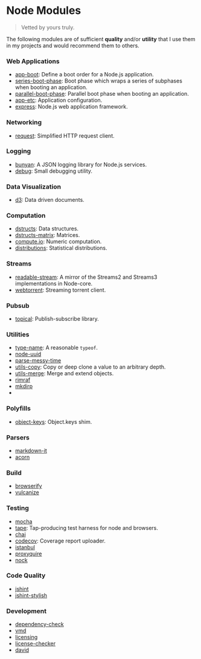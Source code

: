 Node Modules
===

> Vetted by yours truly.

The following modules are of sufficient __quality__ and/or __utility__ that I use them in my projects and would recommend them to others.


### Web Applications

*	[app-boot](https://github.com/kgryte/node-app-boot): Define a boot order for a Node.js application.
*	[series-boot-phase](https://github.com/kgryte/node-series-boot-phase): Boot phase which wraps a series of subphases when booting an application.
*	[parallel-boot-phase](https://github.com/kgryte/node-parallel-boot-phase): Parallel boot phase when booting an application.
*	[app-etc](https://github.com/kgryte/node-app-etc): Application configuration.
*	[express](http://expressjs.com/): Node.js web application framework.


### Networking

*	[request](https://github.com/request/request): Simplified HTTP request client.


### Logging

*	[bunyan](https://github.com/trentm/node-bunyan): A JSON logging library for Node.js services.
*	[debug](https://github.com/visionmedia/debug): Small debugging utility.


### Data Visualization

*	[d3](https://www.npmjs.com/package/d3): Data driven documents.


### Computation

*   [dstructs](https://github.com/dstructs-io/dstructs): Data structures.
*   [dstructs-matrix](https://github.com/dstructs-io/matrix): Matrices.
*   [compute.io](https://github.com/compute-io/compute.io): Numeric computation.
*   [distributions](https://github.com/distributions-io/): Statistical distributions.

### Streams

*	[readable-stream](https://github.com/iojs/readable-stream): A mirror of the Streams2 and Streams3 implementations in Node-core.
*	[webtorrent](https://github.com/feross/webtorrent): Streaming torrent client.


### Pubsub

*   [topical](https://github.com/kgryte/topical.js): Publish-subscribe library.


### Utilities

* 	[type-name](https://github.com/twada/type-name): A reasonable `typeof`.
* 	[node-uuid](https://github.com/broofa/node-uuid)
*   [parse-messy-time](https://github.com/substack/parse-messy-time)
*   [utils-copy](https://github.com/kgryte/utils-copy): Copy or deep clone a value to an arbitrary depth.
*   [utils-merge](https://github.com/kgryte/utils-merge): Merge and extend objects.
*   [rimraf](https://github.com/isaacs/rimraf)
*   [mkdirp](https://github.com/substack/node-mkdirp)
*   


### Polyfills

*   [object-keys](https://github.com/ljharb/object-keys): Object.keys shim.
  

### Parsers

*   [markdown-it](https://github.com/markdown-it/markdown-it)
*   [acorn](https://github.com/marijnh/acorn)


### Build

*	[browserify](https://github.com/substack/node-browserify)
*	[vulcanize](https://github.com/polymer/vulcanize)


### Testing

*	[mocha](http://mochajs.org/)
*	[tape](https://github.com/substack/tape): Tap-producing test harness for node and browsers.
*	[chai](http://chaijs.com/)
*	[codecov](https://github.com/codecov/codecov-node): Coverage report uploader.
*	[istanbul](https://github.com/gotwarlost/istanbul)
*	[proxyquire](https://github.com/thlorenz/proxyquire)
*	[nock](https://github.com/pgte/nock)


### Code Quality

*	[jshint](https://github.com/jshint/jshint)
*	[jshint-stylish](https://github.com/sindresorhus/jshint-stylish)


### Development
*	[dependency-check](https://github.com/maxogden/dependency-check)
*	[vmd](https://github.com/yoshuawuyts/vmd)
*	[licensing](https://github.com/3rd-Eden/licensing)
*	[license-checker](https://github.com/davglass/license-checker)
*	[david](https://github.com/alanshaw/david)
